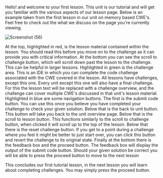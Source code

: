 Hello! and welcome to your first lesson. This unit is our tutorial and will get you familiar with the various aspects of our lesson page. Below is an example taken from the first
lesson in our unit on memory based CWE's. Feel free to check out the what we discuss on the page you're currently viewing.

![Screenshot (56)](https://user-images.githubusercontent.com/79724602/116476421-34644e80-a849-11eb-90d1-1005db13f9b1.png)

At the top, highlighted in red, is the lesson material contained within the lesson. You should read this before you move on to the challenge as it can provide you with critical 
information. At the bottom you can see the scroll to challenge button, which will scroll down past the lesson to the challenge. This can be helpful in larger lessons. Highlighted 
in green is the challenge area. This is an IDE in which you can complete the code challenge associated with the CWE covered in the lesson. All lessons have challenges, except this 
one. Every unit except this one will also have a final challenge. For this the lesson text will be replaced with a challenge overview, and the challenge can cover multiple CWE's 
discussed in that unit's lesson material. Highlighted in blue are some navigation buttons. The first is the submit code button. You can use this once you believe you have 
completed your challenge to check your given solution. Below that is the back to unit button. This button will take you back to the unit overview page. Below that is the scroll to 
lesson button. This functions similarly to the scroll to challenge button, when clicked it will scroll up to the top of the lesson. Below that there is the reset challenge button.
If you get to a point during a challenge where you feel it might be better to just start over, you can click this button and revert the challenge to its original state. Finally at the bottom there is the feedback box and the proceed button. The feedback box will display the output of the submit code button. Should your given solution be correct you will be able to press the proceed button to move to the next lesson

This concludes our first tutorial lesson, in the next lesson you will learn about completing challenges. You may simply press the proceed button.
